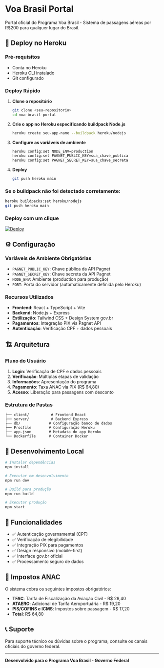 # Voa Brasil Portal

Portal oficial do Programa Voa Brasil - Sistema de passagens aéreas por R$200 para qualquer lugar do Brasil.

## 🚀 Deploy no Heroku

### Pré-requisitos
- Conta no Heroku
- Heroku CLI instalado
- Git configurado

### Deploy Rápido
1. **Clone o repositório**
   ```bash
   git clone <seu-repositorio>
   cd voa-brasil-portal
   ```

2. **Crie o app no Heroku especificando buildpack Node.js**
   ```bash
   heroku create seu-app-name --buildpack heroku/nodejs
   ```

3. **Configure as variáveis de ambiente**
   ```bash
   heroku config:set NODE_ENV=production
   heroku config:set PAGNET_PUBLIC_KEY=sua_chave_publica
   heroku config:set PAGNET_SECRET_KEY=sua_chave_secreta
   ```

4. **Deploy**
   ```bash
   git push heroku main
   ```

### Se o buildpack não foi detectado corretamente:
```bash
heroku buildpacks:set heroku/nodejs
git push heroku main
```

### Deploy com um clique
[![Deploy](https://www.herokucdn.com/deploy/button.svg)](https://heroku.com/deploy)

## ⚙️ Configuração

### Variáveis de Ambiente Obrigatórias
- `PAGNET_PUBLIC_KEY`: Chave pública da API Pagnet
- `PAGNET_SECRET_KEY`: Chave secreta da API Pagnet
- `NODE_ENV`: Ambiente (production para produção)
- `PORT`: Porta do servidor (automaticamente definida pelo Heroku)

### Recursos Utilizados
- **Frontend**: React + TypeScript + Vite
- **Backend**: Node.js + Express
- **Estilização**: Tailwind CSS + Design System gov.br
- **Pagamentos**: Integração PIX via Pagnet API
- **Autenticação**: Verificação CPF + dados pessoais

## 🏗️ Arquitetura

### Fluxo do Usuário
1. **Login**: Verificação de CPF e dados pessoais
2. **Verificação**: Múltiplas etapas de validação
3. **Informações**: Apresentação do programa
4. **Pagamento**: Taxa ANAC via PIX (R$ 64,80)
5. **Acesso**: Liberação para passagens com desconto

### Estrutura de Pastas
```
├── client/          # Frontend React
├── server/          # Backend Express
├── db/             # Configuração banco de dados
├── Procfile        # Configuração Heroku
├── app.json        # Metadata do app Heroku
└── Dockerfile      # Container Docker
```

## 🔧 Desenvolvimento Local

```bash
# Instalar dependências
npm install

# Executar em desenvolvimento
npm run dev

# Build para produção
npm run build

# Executar produção
npm start
```

## 📱 Funcionalidades

- ✅ Autenticação governamental (CPF)
- ✅ Verificação de elegibilidade
- ✅ Integração PIX para pagamentos
- ✅ Design responsivo (mobile-first)
- ✅ Interface gov.br oficial
- ✅ Processamento seguro de dados

## 🎯 Impostos ANAC

O sistema cobra os seguintes impostos obrigatórios:
- **TFAC**: Tarifa de Fiscalização da Aviação Civil - R$ 28,40
- **ATAERO**: Adicional de Tarifa Aeroportuária - R$ 19,20
- **PIS/COFINS e ICMS**: Impostos sobre passagem - R$ 17,20
- **Total**: R$ 64,80

## 📞 Suporte

Para suporte técnico ou dúvidas sobre o programa, consulte os canais oficiais do governo federal.

---

**Desenvolvido para o Programa Voa Brasil - Governo Federal**
